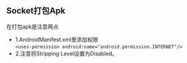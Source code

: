 ## Socket打包Apk
在打包apk是注意两点  

* 1.AndroidManifest.xml里添加权限  
  `<uses-permission android:name="android.permission.INTERNET"/>`  
* 2.注意将Stripping Level设置为Disabled。
